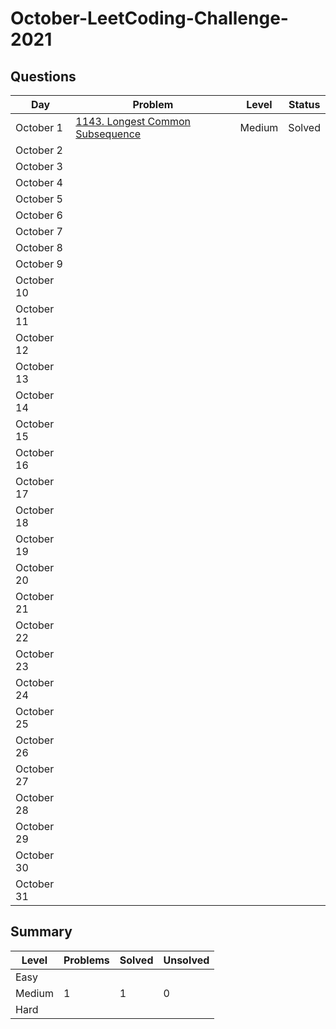 # October-LeetCoding-Challenge-2021

## Questions
| Day | Problem | Level | Status |
| --- | --- | --- | --- |
| October 1 | [1143. Longest Common Subsequence](https://leetcode.com/problems/longest-common-subsequence/) | Medium | Solved |
| October 2 | []() | | |
| October 3 | []() | | |
| October 4 | []() | | |
| October 5 | []() | | |
| October 6 | []() | | |
| October 7 | []() | | |
| October 8 | []() | | |
| October 9 | []() | | |
| October 10 | []() | | |
| October 11 | []() | | |
| October 12 | []() | | |
| October 13 | []() | | |
| October 14 | []() | | |
| October 15 | []() | | |
| October 16 | []() | | |
| October 17 | []() | | |
| October 18 | []() | | |
| October 19 | []() | | |
| October 20 | []() | | |
| October 21 | []() | | |
| October 22 | []() | | |
| October 23 | []() | | |
| October 24 | []() | | |
| October 25 | []() | | |
| October 26 | []() | | |
| October 27 | []() | | |
| October 28 | []() | | |
| October 29 | []() | | |
| October 30 | []() | | |
| October 31 | []() | | |


## Summary
| Level  | Problems | Solved | Unsolved |
| ---    | --- | --- | --- |
| Easy   |  |  |  |
| Medium | 1 | 1 | 0 |
| Hard   |  |  |  |
